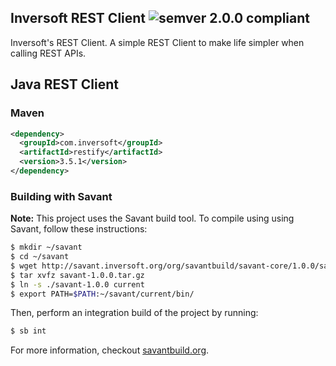 ## Inversoft REST Client ![semver 2.0.0 compliant](http://img.shields.io/badge/semver-2.0.0-brightgreen.svg?style=flat-square)
Inversoft's REST Client. A simple REST Client to make life simpler when calling REST APIs.

## Java REST Client

### Maven

```xml
<dependency>
  <groupId>com.inversoft</groupId>
  <artifactId>restify</artifactId>
  <version>3.5.1</version>
</dependency>
```

### Building with Savant

**Note:** This project uses the Savant build tool. To compile using using Savant, follow these instructions:

```bash
$ mkdir ~/savant
$ cd ~/savant
$ wget http://savant.inversoft.org/org/savantbuild/savant-core/1.0.0/savant-1.0.0.tar.gz
$ tar xvfz savant-1.0.0.tar.gz
$ ln -s ./savant-1.0.0 current
$ export PATH=$PATH:~/savant/current/bin/
```

Then, perform an integration build of the project by running:
```bash
$ sb int
```

For more information, checkout [savantbuild.org](http://savantbuild.org/).

